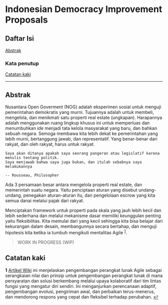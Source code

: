 # Indonesian Democracy Improvement Proposals

## Daftar Isi

[Abstrak](#abstrak)

### **Kata penutup**

[Catatan kaki](#catatan-kaki)

---

## Abstrak

Nusantara Open Goverment (NOG) adalah eksperimen sosial untuk menguji pemerintahan demokratis yang murni. Tujuannya adalah untuk membeli, mengelola, dan menikmati satu properti real estate (ungkapan). Harapannya adalah menggunakan ruang lingkup khusus ini untuk memperluas dan menumbuhkan ide menjadi tata kelola masyarakat yang baru, dan bahkan sebuah negara. Semoga membawa kita lebih dekat ke pemerintahan yang lebih murni, bertanggung jawab, dan representatif. Yang benar-benar dari rakyat, dan oleh rakyat, harus untuk rakyat.


    Saya akan ditanya apakah saya seorang pangeran atau legislatif karena menulis tentang politik. 
    Saya menjawab bahwa saya juga bukan, dan itulah sebabnya saya melakukannya
    
    -- Rousseau, Philosopher

Ada 3 persamaan besar antara mengelola properti real estate, dan memerintah suatu negara. Yaitu penciptaan aturan yang disebut undang-undang, penegakan aturan-aturan itu, dan pengelolaan escrow yang kita semua danai melalui pajak dari rakyat.

Menciptakan framework untuk properti pada skala yang jauh lebih kecil dan lebih sederhana dan melalui mekanisme dasar memiliki keunggulan penting yaitu fleksibilitas. Kita memulai dari yang kecil sehingga kita bisa belajar dari kekurangan dalam desain, membangunnya secara bertahap, dan menguji hipotesis kita ketika ia tumbuh mengikuti mentalitas Agile <sup id="a1">[1](#f1)</sup>.

> WORK IN PROGRESS (WIP)














## **Catatan kaki**

<b id="f1">1</b> [Artikel Wiki](https://en.wikipedia.org/wiki/Agile_software_development) ini menjelaskan pengembangan perangkat lunak Agile sebagai serangkaian nilai dan prinsip untuk pengembangan perangkat lunak di mana persyaratan dan solusi berkembang melalui upaya kolaboratif dari tim lintas fungsi yang mengatur diri sendiri. Ini menganjurkan perencanaan adaptif, pengembangan evolusi, pengiriman awal, dan perbaikan terus-menerus, dan mendorong respons yang cepat dan fleksibel terhadap perubahan. [↩](#a1)
